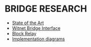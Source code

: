 # BRIDGE RESEARCH

- [State of the Art](./docs/state_of_the_art.md)
- [Witnet Bridge Interface](./docs/WBI.md)
- [Block Relay](./docs/block_relay.md)
- [Implementation diagrams](./diagrams/index.md)